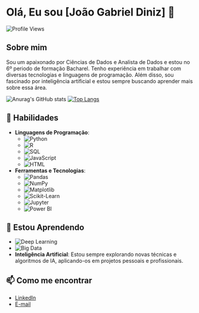 # Olá, Eu sou [João Gabriel Diniz] 👋

![Profile Views](https://komarev.com/ghpvc/?username=seu-usuario&color=blueviolet)

## Sobre mim
Sou um apaixonado por Ciências de Dados e Analista de Dados e estou no 6º periodo de formação Bacharel. Tenho experiência em trabalhar com diversas tecnologias e linguagens de programação. Além disso, sou fascinado por inteligência artificial e estou sempre buscando aprender mais sobre essa área.


![Anurag's GitHub stats](https://github-readme-stats.vercel.app/api?username=gabrieldiniz2307&show_icons=true&theme=algolia)
[![Top Langs](https://github-readme-stats.vercel.app/api/top-langs/?username=gabrieldiniz2307&layout=donut-vertical)](https://github.com/anuraghazra/github-readme-stats)


## 🚀 Habilidades
- **Linguagens de Programação**: 
  - ![Python](https://img.shields.io/badge/-Python-3776AB?style=flat-square&logo=python&logoColor=white)
  - ![R](https://img.shields.io/badge/-R-276DC3?style=flat-square&logo=r&logoColor=white)
  - ![SQL](https://img.shields.io/badge/-SQL-4479A1?style=flat-square&logo=postgresql&logoColor=white)
  - ![JavaScript](https://img.shields.io/badge/-JavaScript-F7DF1E?style=flat-square&logo=javascript&logoColor=black)
  - ![HTML](https://img.shields.io/badge/-HTML-E34F26?style=flat-square&logo=html5&logoColor=white)
- **Ferramentas e Tecnologias**:
  - ![Pandas](https://img.shields.io/badge/-Pandas-150458?style=flat-square&logo=pandas&logoColor=white)
  - ![NumPy](https://img.shields.io/badge/-NumPy-013243?style=flat-square&logo=numpy&logoColor=white)
  - ![Matplotlib](https://img.shields.io/badge/-Matplotlib-11557C?style=flat-square&logo=plotly&logoColor=white)
  - ![Scikit-Learn](https://img.shields.io/badge/-Scikit--Learn-F7931E?style=flat-square&logo=scikit-learn&logoColor=white)
  - ![Jupyter](https://img.shields.io/badge/-Jupyter-F37626?style=flat-square&logo=jupyter&logoColor=white)
  - ![Power BI](https://img.shields.io/badge/-Power%20BI-F2C811?style=flat-square&logo=power-bi&logoColor=black)

## 🌱 Estou Aprendendo
- ![Deep Learning](https://img.shields.io/badge/-Deep%20Learning-00599C?style=flat-square&logo=tensorflow&logoColor=white)
- ![Big Data](https://img.shields.io/badge/-Big%20Data-FF6F00?style=flat-square&logo=apache-spark&logoColor=white)
- **Inteligência Artificial**: Estou sempre explorando novas técnicas e algoritmos de IA, aplicando-os em projetos pessoais e profissionais.

## 📫 Como me encontrar
- [LinkedIn](https://www.linkedin.com/in/joaogabrieldiniz/)
- [E-mail](joaogabrieldiniz23@gmail.com)
